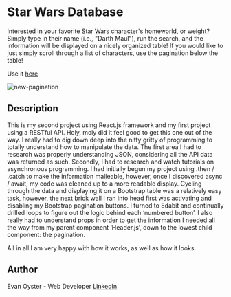# Star Wars Database

Interested in your favorite Star Wars character's homeworld, or weight? Simply type in their name (i.e., "Darth Maul"), run the search, and the information will be displayed on a nicely organized table! If you would like to just simply scroll through a list of characters, use the pagination below the table!

Use it [here](https://main--stellar-biscuit-661310.netlify.app/) 

![new-pagination ](https://user-images.githubusercontent.com/108839805/215516312-1163a503-da49-4161-88d2-7b236f620e62.png)

## Description
This is my second project using React.js framework and my first project using a RESTful API. Holy, moly did it feel good to get this one out of the way. I really had to dig down deep into the nitty gritty of programming to totally understand how to manipulate the data. The first area I had to research was properly understanding JSON, considering all the API data was returned as such. Secondly, I had to research and watch tutorials on asynchronous programming. I had initially begun my project using .then / .catch to make the information malleable, however, once I discovered async / await, my code was cleaned up to a more readable display. Cycling through the data and displaying it on a Bootstrap table was a relatively easy task, however, the next brick wall I ran into head first was activating and disabling my Bootstrap pagination buttons. I turned to Edabit and continually drilled loops to figure out the logic behind each ‘numbered button’. I also really had to understand props in order to get the information I needed all the way from my parent component ‘Header.js’, down to the lowest child component: the pagination.

All in all I am very happy with how it works, as well as how it looks.



## Author
Evan Oyster - Web Developer
[LinkedIn](https://www.linkedin.com/feed/)
